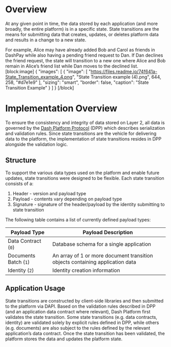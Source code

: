 # Overview
At any given point in time, the data stored by each application (and more broadly, the entire platform) is in a specific state. State transitions are the means for submitting data that creates, updates, or deletes platform data and results in a change to a new state.

For example, Alice may have already added Bob and Carol as friends in DashPay while also having a pending friend request to Dan. If Dan declines the friend request, the state will transition to a new one where Alice and Bob remain in Alice’s friend list while Dan moves to the declined list.
[block:image]
{
  "images": [
    {
      "image": [
        "https://files.readme.io/74f641a-State_Transition_example_4.png",
        "State Transition example (4).png",
        644,
        258,
        "#d7e1e9"
      ],
      "sizing": "smart",
      "border": false,
      "caption": "State Transition Example"
    }
  ]
}
[/block]

# Implementation Overview

To ensure the consistency and integrity of data stored on Layer 2, all data is governed by the [Dash Platform Protocol](explanation-platform-protocol) (DPP) which describes serialization and validation rules. Since state transitions are the vehicle for delivering data to the platform, the implementation of state transitions resides in DPP alongside the validation logic. 

## Structure

To support the various data types used on the platform and enable future updates, state transitions were designed to be flexible. Each state transition consists of a:
1. Header - version and payload type
2. Payload - contents vary depending on payload type
3. Signature - signature of the header/payload by the identity submitting to state transition

The following table contains a list of currently defined payload types:

| Payload Type | Payload Description |
| - | - |
| Data Contract (`0`) | Database schema for a single application |
| Documents Batch (`1`) | An array of 1 or more document transition objects containing application data |
| Identity (`2`) | Identity creation information |

## Application Usage

State transitions are constructed by client-side libraries and then submitted to the platform via DAPI. Based on the validation rules described in DPP (and an application data contract where relevant), Dash Platform first validates the state transition. Some state transitions (e.g. data contracts, identity) are validated solely by explicit rules defined in DPP, while others (e.g. documents) are also subject to the rules defined by the relevant application’s data contract. Once the state transition has been validated, the platform stores the data and updates the platform state.